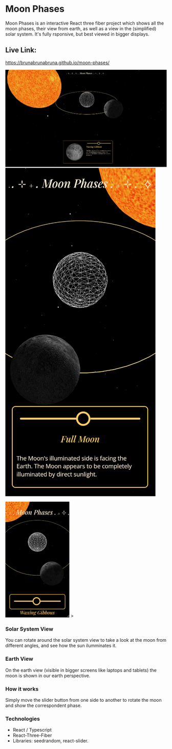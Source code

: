 # Moon Phases

Moon Phases is an interactive React three fiber project which shows all the moon phases, their view from earth, as well as a view in the (simplified) solar system. It's fully rsponsive, but best viewed in bigger displays.

## Live Link:

https://brunabrunabruna.github.io/moon-phases/

![desktop view screenshot](/public/img/screenshot-desktop.png)
![mobile view screenshot](/public/img/screenshot-mobile.png)

<img src="/public/img/screenshot-mobile-small.png" style="display: inline-block; margin: 0 auto; max-width: 200px"> >

### Solar System View

You can rotate around the solar system view to take a look at the moon from different angles, and see how the sun ilumminates it.

### Earth View

On the earth view (visible in bigger screens like laptops and tablets) the moon is shown in our earth perspective.

### How it works

Simply move the slider button from one side to another to rotate the moon and show the correspondent phase.

### Technologies

- React / Typescript
- React-Three-Fiber
- Libraries: seedrandom, react-slider.
